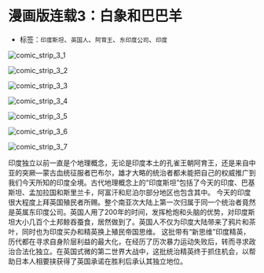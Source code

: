 # 漫画版连载3：白象和巴巴羊

* 标签：`印度斯坦`、`英国人`、`阿育王`、`东印度公司`、`印度`

![comic_strip_3_1](../../assets/img/comic_strip_3_1.jpg)

![comic_strip_3_2](../../assets/img/comic_strip_3_2.jpg)

![comic_strip_3_3](../../assets/img/comic_strip_3_3.jpg)

![comic_strip_3_4](../../assets/img/comic_strip_3_4.jpg)

![comic_strip_3_5](../../assets/img/comic_strip_3_5.jpg)

![comic_strip_3_6](../../assets/img/comic_strip_3_6.jpg)

![comic_strip_3_7](../../assets/img/comic_strip_3_7.jpg)


印度独立以前一直是个地理概念，无论是印度本土的孔雀王朝阿育王，还是来自中亚的突厥—蒙古血统征服者巴布尔，雄才大略的统治者都未能把自己的权威推广到我们今天所知的印度全境。古代地理概念上的“印度斯坦”包括了今天的印度、巴基斯坦、孟加拉国和斯里兰卡，阿富汗和尼泊尔部分地区也包含其中。
今天的印度很大程度上拜英国殖民者所赐。整个南亚次大陆上第一次归属于同一个统治者竟然是英属东印度公司。英国人用了200年的时间，发挥枪炮和头脑的优势，对印度斯坦大小几百个土邦鲸吞蚕食，居然做到了。英国人不仅为印度大陆带来了鸦片和茶叶，同时也为印度买办和精英换上殖民帝国思维。
这批带有“新思维”印度精英，历代都在寻求自身阶层利益的最大化，在经历了历次暴力运动失败后，转而寻求政治合法化独立。在英国式微的第二世界大战中，这批统治精英终于抓住机会，以帮助日本人相要挟获得了英国承诺在胜利后承认其独立地位。
